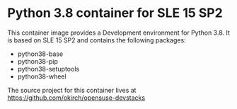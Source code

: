 
# Python 3.8 container for SLE 15 SP2

This container image provides a Development environment for Python 3.8.
It is based on SLE 15 SP2 and contains the following packages:

- python38-base
- python38-pip
- python38-setuptools
- python38-wheel



The source project for this container lives at
https://github.com/okirch/opensuse-devstacks

